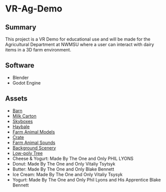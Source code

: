 # VR-Ag-Demo

## Summary
This project is a VR Demo for educational use and will be made for the Agricultural Department at NWMSU where a user can interact with dairy items in a 3D farm environment. 

## Software
- Blender
- Godot Engine

## Assets
- [Barn](https://periltek.itch.io/)
- [Milk Carton](https://daniels12.itch.io/)
- [Skyboxes](https://kindaw.itch.io/)
- [Haybale](https://opengameart.org/content/hay-bale)
- [Farm Animal Models](https://quaternius.itch.io/)
- [Crate](https://opengameart.org/content/crate-3)
- [Farm Animal Sounds](https://opengameart.org/content/farm-animals)
- [Background Scenery](https://free3d.com/3d-model/beautiful-scenery-morning-evening-night-370168.html)
- [Low-poly Tree](https://opengameart.org/users/mitylernal)
- Cheese & Yogurt: Made By The One and Only PHIL LYONS
- Donut: Made By The One and Only Vitaliy Tsytsyk
- Butter: Made By The One and Only Blake Bennett
- Ice Cream: Made By The One and Only Vitaliy Tsysyk
- Yogurt: Made By The One and Only Phil Lyons and His Apprentice Blake Bennett
